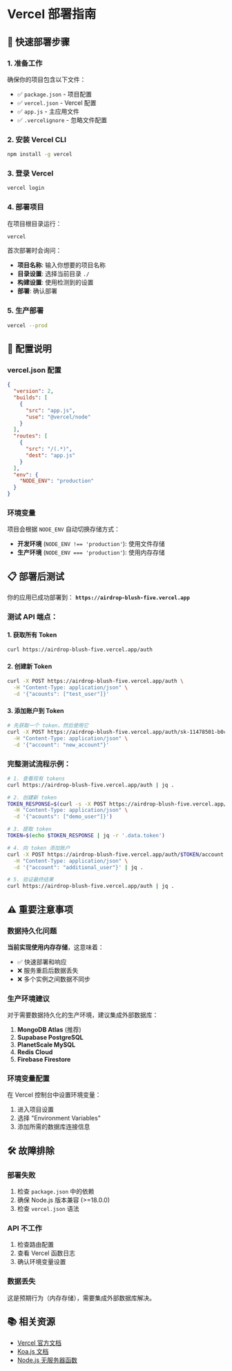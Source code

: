 # Vercel 部署指南

## 🚀 快速部署步骤

### 1. 准备工作

确保你的项目包含以下文件：
- ✅ `package.json` - 项目配置
- ✅ `vercel.json` - Vercel 配置
- ✅ `app.js` - 主应用文件
- ✅ `.vercelignore` - 忽略文件配置

### 2. 安装 Vercel CLI

```bash
npm install -g vercel
```

### 3. 登录 Vercel

```bash
vercel login
```

### 4. 部署项目

在项目根目录运行：

```bash
vercel
```

首次部署时会询问：
- **项目名称**: 输入你想要的项目名称
- **目录设置**: 选择当前目录 `./`
- **构建设置**: 使用检测到的设置
- **部署**: 确认部署

### 5. 生产部署

```bash
vercel --prod
```

## 🔧 配置说明

### vercel.json 配置

```json
{
  "version": 2,
  "builds": [
    {
      "src": "app.js",
      "use": "@vercel/node"
    }
  ],
  "routes": [
    {
      "src": "/(.*)",
      "dest": "app.js"
    }
  ],
  "env": {
    "NODE_ENV": "production"
  }
}
```

### 环境变量

项目会根据 `NODE_ENV` 自动切换存储方式：
- **开发环境** (`NODE_ENV !== 'production'`): 使用文件存储
- **生产环境** (`NODE_ENV === 'production'`): 使用内存存储

## 📋 部署后测试

你的应用已成功部署到：
**`https://airdrop-blush-five.vercel.app`**

### 测试 API 端点：

#### 1. 获取所有 Token
```bash
curl https://airdrop-blush-five.vercel.app/auth
```

#### 2. 创建新 Token
```bash
curl -X POST https://airdrop-blush-five.vercel.app/auth \
  -H "Content-Type: application/json" \
  -d '{"acounts": ["test_user"]}'
```

#### 3. 添加账户到 Token
```bash
# 先获取一个 token，然后使用它
curl -X POST https://airdrop-blush-five.vercel.app/auth/sk-11478501-b0c8-4c0e-8e0c-f176c7778b70/account \
  -H "Content-Type: application/json" \
  -d '{"account": "new_account"}'
```

### 完整测试流程示例：

```bash
# 1. 查看现有 tokens
curl https://airdrop-blush-five.vercel.app/auth | jq .

# 2. 创建新 token
TOKEN_RESPONSE=$(curl -s -X POST https://airdrop-blush-five.vercel.app/auth \
  -H "Content-Type: application/json" \
  -d '{"acounts": ["demo_user"]}')

# 3. 提取 token
TOKEN=$(echo $TOKEN_RESPONSE | jq -r '.data.token')

# 4. 向 token 添加账户
curl -X POST https://airdrop-blush-five.vercel.app/auth/$TOKEN/account \
  -H "Content-Type: application/json" \
  -d '{"account": "additional_user"}' | jq .

# 5. 验证最终结果
curl https://airdrop-blush-five.vercel.app/auth | jq .
```

## ⚠️ 重要注意事项

### 数据持久化问题

**当前实现使用内存存储**，这意味着：
- ✅ 快速部署和响应
- ❌ 服务重启后数据丢失
- ❌ 多个实例之间数据不同步

### 生产环境建议

对于需要数据持久化的生产环境，建议集成外部数据库：

1. **MongoDB Atlas** (推荐)
2. **Supabase PostgreSQL**
3. **PlanetScale MySQL**
4. **Redis Cloud**
5. **Firebase Firestore**

### 环境变量配置

在 Vercel 控制台中设置环境变量：
1. 进入项目设置
2. 选择 "Environment Variables"
3. 添加所需的数据库连接信息

## 🛠️ 故障排除

### 部署失败

1. 检查 `package.json` 中的依赖
2. 确保 Node.js 版本兼容 (>=18.0.0)
3. 检查 `vercel.json` 语法

### API 不工作

1. 检查路由配置
2. 查看 Vercel 函数日志
3. 确认环境变量设置

### 数据丢失

这是预期行为（内存存储），需要集成外部数据库解决。

## 📚 相关资源

- [Vercel 官方文档](https://vercel.com/docs)
- [Koa.js 文档](https://koajs.com/)
- [Node.js 无服务器函数](https://vercel.com/docs/functions/serverless-functions/runtimes/node-js)
